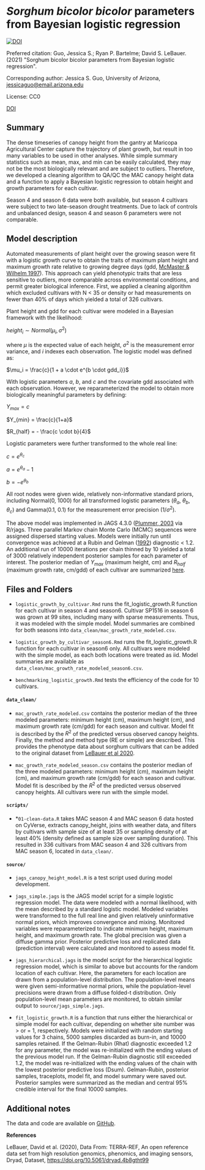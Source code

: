 # *Sorghum bicolor bicolor* parameters from Bayesian logistic regression
[![DOI](https://user-images.githubusercontent.com/12022076/192391981-2431c7f4-9572-4961-abec-2b3a15db3ab7.png)](https://zenodo.org/record/7114677)


Preferred citation: Guo, Jessica S.; Ryan P. Bartelme; David S. LeBauer.(2021) "Sorghum bicolor bicolor parameters from Bayesian logistic regression".

Corresponding author: Jessica S. Guo, University of Arizona, [jessicaguo\@email.arizona.edu](mailto:jessicaguo@email.arizona.edu)

License: CC0

[DOI](https://doi.org/10.5281/zenodo.7114676)

## Summary

The dense timeseries of canopy height from the gantry at Maricopa Agricultural Center capture the trajectory of plant growth, but result in too many variables to be used in other analyses. While simple summary statistics such as mean, max, and min can be easily calculated, they may not be the most biologically relevant and are subject to outliers. Therefore, we developed a cleaning algorithm to QA/QC the MAC canopy height data and a function to apply a Bayesian logistic regression to obtain height and growth parameters for each cultivar.

Season 4 and season 6 data were both available, but season 4 cultivars were subject to two late-season drought treatments. Due to lack of controls and unbalanced design, season 4 and season 6 parameters were not comparable.

## Model description

Automated measurements of plant height over the growing season were fit with a logistic growth curve to obtain the traits of maximum plant height and maximum growth rate relative to growing degree days (gdd, [McMaster & Wilhelm 1997](https://www.google.com/url?q=https://doi.org/10.1016/S0168-1923(97)00027-0&sa=D&source=docs&ust=1664228124277588&usg=AOvVaw2-5UHgL2m_Z-xosjdx37RY)). This approach can yield phenotypic traits that are less sensitive to outliers, more comparable across environmental conditions, and permit greater biological inference. First, we applied a cleaning algorithm which excluded cultivars with N \< 35 or density or had measurements on fewer than 40% of days which yielded a total of 326 cultivars.

Plant height and gdd for each cultivar were modeled in a Bayesian framework with the likelihood: 

$height_i \sim Normal(\mu_i, \sigma^2)$

where $\mu$ is the expected value of each height, $\sigma^2$ is the measurement error variance, and $i$ indexes each observation. The logistic model was defined as:

$\mu_i = \frac{c}{1 + a \cdot e^{b \cdot gdd_i}}$

With logistic parameters $a$, $b$, and $c$ and the covariate gdd associated with each observation. However, we reparameterized the model to obtain more biologically meaningful parameters by defining:

$Y_{max} = c$

$Y_{min} = \frac{c}{1+a}$

$R_{half} = - \frac{c \cdot b}{4}$

Logistic parameters were further transformed to the whole real line: 

$c = e^{\theta_c}$

$a = e^{\theta_a} - 1$

$b = - e^{\theta_b}$

All root nodes were given wide, relatively non-informative standard priors, including Normal(0, 1000) for all transformed logistic parameters ($\theta_a$, $\theta_b$, $\theta_c$) and Gamma(0.1, 0.1) for the measurement error precision ($1/\sigma^2$).

The above model was implemented in JAGS 4.3.0 ([Plummer, 2003](http://www.ci.tuwien.ac.at/Conferences/DSC-2003/Drafts/Plummer.pdf) via R/rjags. Three parallel Markov chain Monte Carlo (MCMC) sequences were assigned dispersed starting values. Models were initially run until convergence was achieved at a Rubin and Gelman ([1992](https://www.jstor.org/stable/2246093)) diagnostic \< 1.2. An additional run of 10000 iterations per chain thinned by 10 yielded a total of 3000 relatively independent posterior samples for each parameter of interest. The posterior median of $Y_{max}$ (maximum height, cm) and $R_{half}$ (maximum growth rate, cm/gdd) of each cultivar are summarized [here](https://github.com/genophenoenvo/JAGS-logistic-growth/blob/main/data_clean/mac_growth_rate_modeled_season6.csv).

## Files and Folders

-   `logistic_growth_by_cultivar.Rmd` runs the fit_logistic_growth.R function for each cultivar in season 4 and season6. Cultivar SP1516 in season 6 was grown at 99 sites, including many with sparse measurements. Thus, it was modeled with the simple model. Model summaries are combined for both seasons into `data_clean/mac_growth_rate_modeled.csv`.

-   `logistic_growth_by_cultivar_season6.Rmd` runs the fit_logistic_growth.R function for each cultivar in season6 only. All cultivars were modeled with the simple model, as each both locations were treated as iid. Model summaries are available as `data_clean/mac_growth_rate_modeled_season6.csv`.

-   `benchmarking_logistic_growth.Rmd` tests the efficiency of the code for 10 cultivars.

#### `data_clean/`

-   `mac_growth_rate_modeled.csv` contains the posterior median of the three modeled parameters: minimum height (cm), maximum height (cm), and maximum growth rate (cm/gdd) for each season and cultivar. Model fit is described by the $R^2$ of the predicted versus observed canopy heights. Finally, the method and method type (RE or simple) are described. This provides the phenotype data about sorghum cultivars that can be added to the original dataset from [LeBauer et al 2020](https://datadryad.org/stash/dataset/doi:10.5061/dryad.4b8gtht99).

-   `mac_growth_rate_modeled_season.csv` contains the posterior median of the three modeled parameters: minimum height (cm), maximum height (cm), and maximum growth rate (cm/gdd) for each season and cultivar. Model fit is described by the $R^2$ of the predicted versus observed canopy heights. All cultivars were run with the simple model.

#### `scripts/`

-   \*`01-clean-data.R` takes MAC season 4 and MAC season 6 data hosted on CyVerse, extracts canopy_height, joins with weather data, and filters by cultivars with sample size of at least 35 or sampling density of at least 40% (density defined as sample size over sampling duration). This resulted in 336 cultivars from MAC season 4 and 326 cultivars from MAC season 6, located in `data_clean/`.

#### `source/`

-   `jags_canopy_height_model.R` is a test script used during model development.

-   `jags_simple.jags` is the JAGS model script for a simple logistic regression model. The data were modeled with a normal likelihood, with the mean described by a standard logistic model. Modeled variables were transformed to the full real line and given relatively uninformative normal priors, which improves convergence and mixing. Monitored variables were reparameterized to indicate minimum height, maximum height, and maximum growth rate. The global precision was given a diffuse gamma prior. Posterior predictive loss and replicated data (prediction interval) were calculated and monitored to assess model fit.

-   `jags_hierarchical.jags` is the model script for the hierarchical logistic regression model, which is similar to above but accounts for the random location of each cultivar. Here, the parameters for each location are drawn from a population-level distribution. The population-level means were given semi-informative normal priors, while the population-level precisions were drawn from a diffuse folded-t distribution. Only population-level mean parameters are monitored, to obtain similar output to `source/jags_simple.jags`.

-   `fit_logistic_growth.R` is a function that runs either the hierarchical or simple model for each cultivar, depending on whether site number was \> or = 1, respectively. Models were initialized with random starting values for 3 chains, 5000 samples discarded as burn-in, and 10000 samples retained. If the Gelman-Rubin (Rhat) diagnostic exceeded 1.2 for any parameter, the model was re-initialized with the ending values of the previous model run. If the Gelman-Rubin diagnostic still exceeded 1.2, the model was re-initialized with the ending values of the chain with the lowest posterior predictive loss (Dsum). Gelman-Rubin, posterior samples, traceplots, model fit, and model summary were saved out. Posterior samples were summarized as the median and central 95% credible interval for the final 10000 samples.

## Additional notes

The data and code are available on [GitHub](https://github.com/genophenoenvo/JAGS-logistic-growth).

**References**

LeBauer, David et al. (2020), Data From: TERRA-REF, An open reference data set from high resolution genomics, phenomics, and imaging sensors, Dryad, Dataset, <https://doi.org/10.5061/dryad.4b8gtht99>
